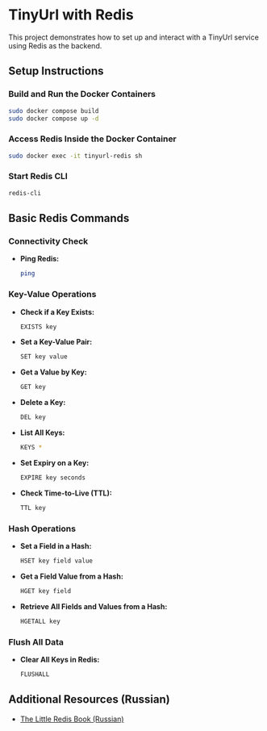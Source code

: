 # TinyUrl with Redis

This project demonstrates how to set up and interact with a TinyUrl service using Redis as the backend.

## Setup Instructions

### Build and Run the Docker Containers
```bash
sudo docker compose build
sudo docker compose up -d
```

### Access Redis Inside the Docker Container
```bash
sudo docker exec -it tinyurl-redis sh
```

### Start Redis CLI
```bash
redis-cli
```

## Basic Redis Commands

### Connectivity Check
- **Ping Redis:**
  ```bash
  ping
  ```

### Key-Value Operations
- **Check if a Key Exists:**
  ```bash
  EXISTS key
  ```
- **Set a Key-Value Pair:**
  ```bash
  SET key value
  ```
- **Get a Value by Key:**
  ```bash
  GET key
  ```
- **Delete a Key:**
  ```bash
  DEL key
  ```
- **List All Keys:**
  ```bash
  KEYS *
  ```
- **Set Expiry on a Key:**
  ```bash
  EXPIRE key seconds
  ```
- **Check Time-to-Live (TTL):**
  ```bash
  TTL key
  ```

### Hash Operations
- **Set a Field in a Hash:**
  ```bash
  HSET key field value
  ```
- **Get a Field Value from a Hash:**
  ```bash
  HGET key field
  ```
- **Retrieve All Fields and Values from a Hash:**
  ```bash
  HGETALL key
  ```

### Flush All Data
- **Clear All Keys in Redis:**
  ```bash
  FLUSHALL
  ```

## Additional Resources (Russian)
- [The Little Redis Book (Russian)](https://github.com/akandratovich/the-little-redis-book/blob/master/ru/redis-ru.pdf)
